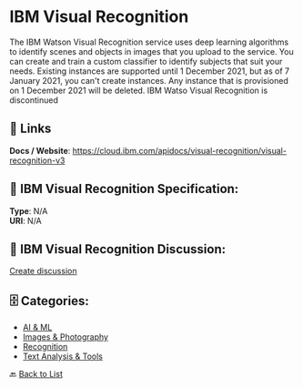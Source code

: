 # IBM Visual Recognition


The IBM Watson Visual Recognition service uses deep learning algorithms to identify scenes and objects in images that you upload to the service. You can create and train a custom classifier to identify subjects that suit your needs. Existing instances are supported until 1 December 2021, but as of 7 January 2021, you can't create instances.  Any instance that is provisioned on 1 December 2021 will be deleted. IBM Watso Visual Recognition is discontinued

##  🔗 Links
**Docs / Website**: https://cloud.ibm.com/apidocs/visual-recognition/visual-recognition-v3

## 🧬 IBM Visual Recognition Specification:
**Type**: N/A  
**URI**: N/A

## 💬 IBM Visual Recognition Discussion:
[Create discussion](https://github.com/apis-list/apis-list/discussions/new)

## 🗄️ Categories:
- [AI & ML](https://github.com/apis-list/apis-list#ai--ml-)
- [Images & Photography](https://github.com/apis-list/apis-list#images--photography-)
- [Recognition](https://github.com/apis-list/apis-list#recognition-)
- [Text Analysis & Tools](https://github.com/apis-list/apis-list#text-analysis--tools-)




🔙 [Back to List](https://github.com/apis-list/apis-list)
